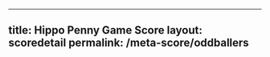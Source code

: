 ---
        
title: Hippo Penny Game Score
layout: scoredetail
permalink: /meta-score/oddballers
---